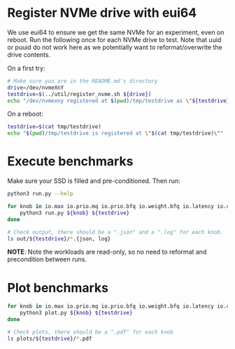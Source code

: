 # Register NVMe drive with eui64

We use eui64 to ensure we get the same NVMe for an experiment, even on reboot. Run the following once for each NVMe drive to test.
Note that uuid or puuid do not work here as we potentially want to reformat/overwrite the drive contents.

On a first try:
```bash
# Make sure you are in the README.md's directory
drive=/dev/nvmeXnY
testdrive=$(../util/register_nvme.sh ${drive})
echo "/dev/nvmexny registered at $(pwd)/tmp/testdrive as \"${testdrive}\""
```

On a reboot:
```bash
testdrive=$(cat tmp/testdrive)
echo "$(pwd)/tmp/testdrive is registered at \"$(cat tmp/testdrive)\""
```

# Execute benchmarks 

Make sure your SSD is filled and pre-conditioned. Then run:
```bash
python3 run.py --help

for knob in io.max io.prio.mq io.prio.bfq io.weight.bfq io.latency io.cost; do
    python3 run.py ${knob} ${testdrive} 
done 

# Check output, there should be a ".json" and a ".log" for each knob.
ls out/${testdrive}/*.{json, log}
```
**NOTE**: 
Note the workloads are read-only, so no need to reformat and precondition between runs.


# Plot benchmarks

```bash
for knob in io.max io.prio.mq io.prio.bfq io.weight.bfq io.latency io.cost; do
    python3 plot.py ${knob} ${testdrive} 
done

# Check plots, there should be a ".pdf" for each knob
ls plots/${testdrive}/*.pdf
```